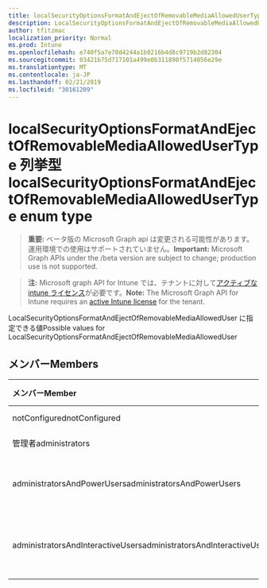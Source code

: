 ```yaml
---
title: localSecurityOptionsFormatAndEjectOfRemovableMediaAllowedUserType 列挙型
description: LocalSecurityOptionsFormatAndEjectOfRemovableMediaAllowedUser に指定できる値
author: tfitzmac
localization_priority: Normal
ms.prod: Intune
ms.openlocfilehash: e740f5a7e70d4244a1b0216b4d8c9719b2d82304
ms.sourcegitcommit: 03421b75d717101a499e0b311890f5714056e29e
ms.translationtype: MT
ms.contentlocale: ja-JP
ms.lasthandoff: 02/21/2019
ms.locfileid: "30161209"
---
```

# <a name="localsecurityoptionsformatandejectofremovablemediaallowedusertype-enum-type"></a><span data-ttu-id="1fb5f-103">localSecurityOptionsFormatAndEjectOfRemovableMediaAllowedUserType 列挙型</span><span class="sxs-lookup"><span data-stu-id="1fb5f-103">localSecurityOptionsFormatAndEjectOfRemovableMediaAllowedUserType enum type</span></span>

> <span data-ttu-id="1fb5f-104">**重要:** ベータ版の Microsoft Graph api は変更される可能性があります。運用環境での使用はサポートされていません。</span><span class="sxs-lookup"><span data-stu-id="1fb5f-104">**Important:** Microsoft Graph APIs under the /beta version are subject to change; production use is not supported.</span></span>

> <span data-ttu-id="1fb5f-105">**注:** Microsoft graph API for Intune では、テナントに対して[アクティブな intune ライセンス](https://go.microsoft.com/fwlink/?linkid=839381)が必要です。</span><span class="sxs-lookup"><span data-stu-id="1fb5f-105">**Note:** The Microsoft Graph API for Intune requires an [active Intune license](https://go.microsoft.com/fwlink/?linkid=839381) for the tenant.</span></span>

<span data-ttu-id="1fb5f-106">LocalSecurityOptionsFormatAndEjectOfRemovableMediaAllowedUser に指定できる値</span><span class="sxs-lookup"><span data-stu-id="1fb5f-106">Possible values for LocalSecurityOptionsFormatAndEjectOfRemovableMediaAllowedUser</span></span>

## <a name="members"></a><span data-ttu-id="1fb5f-107">メンバー</span><span class="sxs-lookup"><span data-stu-id="1fb5f-107">Members</span></span>
|<span data-ttu-id="1fb5f-108">メンバー</span><span class="sxs-lookup"><span data-stu-id="1fb5f-108">Member</span></span>|<span data-ttu-id="1fb5f-109">値</span><span class="sxs-lookup"><span data-stu-id="1fb5f-109">Value</span></span>|<span data-ttu-id="1fb5f-110">説明</span><span class="sxs-lookup"><span data-stu-id="1fb5f-110">Description</span></span>|
|:---|:---|:---|
|<span data-ttu-id="1fb5f-111">notConfigured</span><span class="sxs-lookup"><span data-stu-id="1fb5f-111">notConfigured</span></span>|<span data-ttu-id="1fb5f-112">.0</span><span class="sxs-lookup"><span data-stu-id="1fb5f-112">0</span></span>|<span data-ttu-id="1fb5f-113">未構成</span><span class="sxs-lookup"><span data-stu-id="1fb5f-113">Not Configured</span></span>|
|<span data-ttu-id="1fb5f-114">管理者</span><span class="sxs-lookup"><span data-stu-id="1fb5f-114">administrators</span></span>|<span data-ttu-id="1fb5f-115">1-d</span><span class="sxs-lookup"><span data-stu-id="1fb5f-115">1</span></span>|<span data-ttu-id="1fb5f-116">管理者</span><span class="sxs-lookup"><span data-stu-id="1fb5f-116">Administrators</span></span>|
|<span data-ttu-id="1fb5f-117">administratorsAndPowerUsers</span><span class="sxs-lookup"><span data-stu-id="1fb5f-117">administratorsAndPowerUsers</span></span>|<span data-ttu-id="1fb5f-118">pbm-2</span><span class="sxs-lookup"><span data-stu-id="1fb5f-118">2</span></span>|<span data-ttu-id="1fb5f-119">管理者とパワーユーザー</span><span class="sxs-lookup"><span data-stu-id="1fb5f-119">Administrators and Power Users</span></span>|
|<span data-ttu-id="1fb5f-120">administratorsAndInteractiveUsers</span><span class="sxs-lookup"><span data-stu-id="1fb5f-120">administratorsAndInteractiveUsers</span></span>|<span data-ttu-id="1fb5f-121">1/3</span><span class="sxs-lookup"><span data-stu-id="1fb5f-121">3</span></span>|<span data-ttu-id="1fb5f-122">管理者と対話ユーザー</span><span class="sxs-lookup"><span data-stu-id="1fb5f-122">Administrators and Interactive Users</span></span> |




